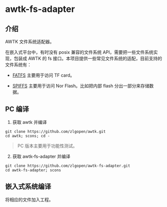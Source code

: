 # awtk-fs-adapter

## 介绍

AWTK 文件系统适配器。

在嵌入式平台中，有时没有 posix 兼容的文件系统 API，需要把一些文件系统实现，包装成 AWTK 的 fs 接口。本项目提供一些常见文件系统的适配，目前支持的文件系统有：

* [FATFS](https://github.com/abbrev/fatfs) 主要用于访问 TF card。

* [SPIFFS](https://github.com/pellepl/spiffs) 主要用于访问 Nor Flash。比如把内部 flash 分出一部分来存储数据。

## PC 编译
1. 获取 awtk 并编译

```
git clone https://github.com/zlgopen/awtk.git
cd awtk; scons; cd -
```

> PC 版本主要用于功能性测试。

2. 获取 awtk-fs-adapter 并编译

```
git clone https://github.com/zlgopen/awtk-fs-adapter.git
cd awtk-fs-adapter; scons
```
## 嵌入式系统编译

将相应的文件加入工程。
